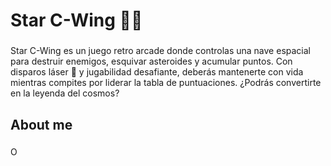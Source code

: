 <h1 align="left">Star C-Wing 🚀✨</h1>

###

<p align="left">Star C-Wing es un juego retro arcade donde controlas una nave espacial para destruir enemigos, esquivar asteroides y acumular puntos. Con disparos láser 🎯 y jugabilidad desafiante, deberás mantenerte con vida mientras compites por liderar la tabla de puntuaciones. ¿Podrás convertirte en la leyenda del cosmos?</p>

###

<h2 align="left">About me</h2>

###

<p align="left">O</p>

###
